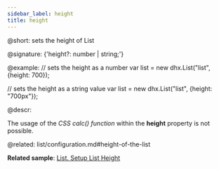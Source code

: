 ```yaml
---
sidebar_label: height
title: height
---          
```


@short: sets the height of List

@signature: {'height?: number | string;'}

@example: 
// sets the height as a number
var list = new dhx.List("list", {height: 700});

// sets the height as a string value
var list = new dhx.List("list", {height: "700px"});



@descr:
 
The usage of the *CSS calc() function* within the **height** property is not possible.


@related: list/configuration.md#height-of-the-list

**Related sample**: [List. Setup List Height](https://snippet.dhtmlx.com/k2mj2sz7)
